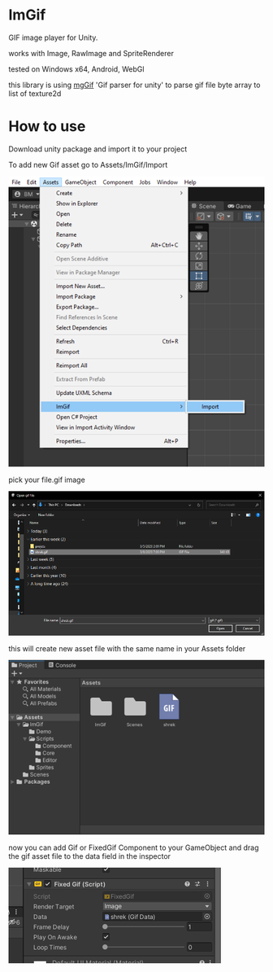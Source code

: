 # ImGif
GIF image player for Unity.

works with Image, RawImage and SpriteRenderer

tested on Windows x64, Android, WebGl

this library is using [mgGif](https://github.com/gwaredd/mgGif) 'Gif parser for unity' to parse gif file byte array to list of texture2d

# How to use
Download unity package and import it to your project

To add new Gif asset go to Assets/ImGif/Import

![alt text](https://raw.githubusercontent.com/BelalElhawary/ImGif/main/screenshots/screenshot-1.png)

pick your file.gif image

![alt text](https://raw.githubusercontent.com/BelalElhawary/ImGif/main/screenshots/screenshot-2.png)

this will create new asset file with the same name in your Assets folder

![alt text](https://raw.githubusercontent.com/BelalElhawary/ImGif/main/screenshots/screenshot-3.png)

now you can add Gif or FixedGif Component to your GameObject and drag the gif asset file to the data field in the inspector

![alt text](https://raw.githubusercontent.com/BelalElhawary/ImGif/main/screenshots/screenshot-4.png)

